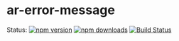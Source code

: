 # ar-error-message

Status:
[![npm version](https://img.shields.io/npm/v/ar-error-message.svg?style=flat-square)](https://www.npmjs.org/package/ar-error-message)
[![npm downloads](https://img.shields.io/npm/dm/ar-error-message.svg?style=flat-square)](http://npm-stat.com/charts.html?package=ar-error-message&from=2018-03-22)
[![Build Status](https://travis-ci.org/adailtonribeiro/ar-error-message.svg?branch=master)](https://travis-ci.org/adailtonribeiro/ar-error-message) 